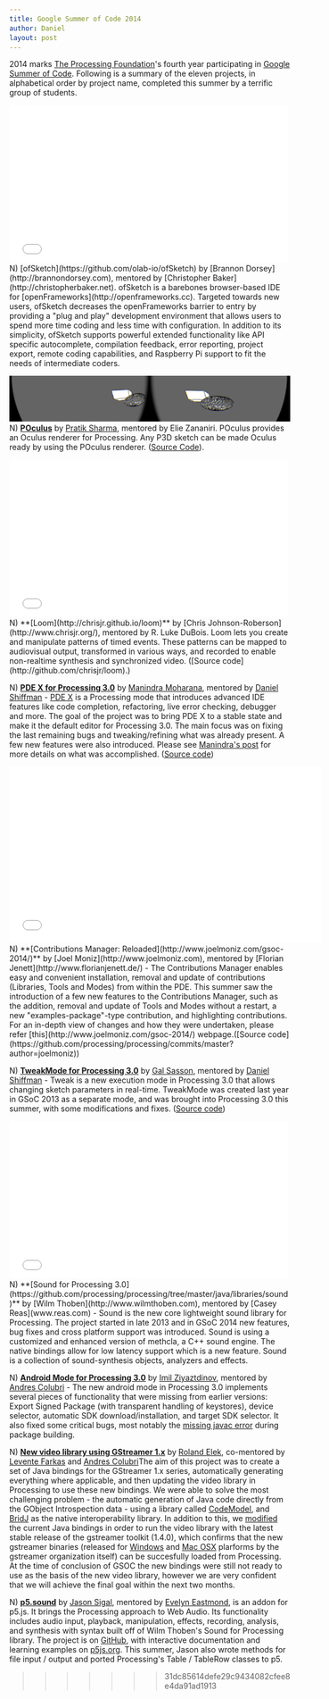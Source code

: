 ```yaml
---
title: Google Summer of Code 2014
author: Daniel
layout: post
---
```


2014 marks [The Processing Foundation](http://processing.org)'s fourth year participating in [Google Summer of Code](https://developers.google.com/open-source/soc/).  Following is a summary of the eleven projects, in alphabetical order by project name, completed this summer by a terrific group of students.

<iframe src="//player.vimeo.com/video/97796242" width="500" height="281" frameborder="0" webkitallowfullscreen mozallowfullscreen allowfullscreen></iframe>
N) [ofSketch](https://github.com/olab-io/ofSketch) by [Brannon Dorsey](http://brannondorsey.com), mentored by [Christopher Baker](http://christopherbaker.net). ofSketch is a barebones browser-based IDE for [openFrameworks](http://openframeworks.cc). Targeted towards new users, ofSketch decreases the openFrameworks barrier to entry by providing a "plug and play" development environment that allows users to spend more time coding and less time with configuration. In addition to its simplicity, ofSketch supports powerful extended functionality like API specific autocomplete, compilation feedback, error reporting, project export, remote coding capabilities, and Raspberry Pi support to fit the needs of intermediate coders.

![POculus](images/POculus.png)
N) **[POculus](https://github.com/pratik9891/ProcessingOculus)** by [Pratik Sharma](http://pratikgsoc.wordpress.com), mentored by Elie Zananiri. POculus provides an Oculus renderer for Processing. Any P3D sketch can be made Oculus ready by using the POculus renderer. ([Source Code](https://github.com/pratik9891/ProcessingOculus)).

<iframe src="//player.vimeo.com/video/104029693" width="500" height="281" frameborder="0" webkitallowfullscreen mozallowfullscreen allowfullscreen></iframe>
N) **[Loom](http://chrisjr.github.io/loom)** by [Chris Johnson-Roberson](http://www.chrisjr.org/), mentored by R. Luke DuBois. Loom lets you create and manipulate patterns of timed events. These patterns can be mapped to audiovisual output, transformed in various ways, and recorded to enable non-realtime synthesis and synchronized video. ([Source code](http://github.com/chrisjr/loom).)

N) **[PDE X for Processing 3.0](http://www.mkmoharana.com/2014/08/google-summer-of-code-2014-its-wrap.html)** by [Manindra Moharana](http://www.mkmoharana.com/), mentored by [Daniel Shiffman](http://shiffman.net/) - [PDE X](http://www.mkmoharana.com/2013/09/announcing-pde-x.html) is a Processing mode that introduces advanced IDE features like code completion, refactoring, live error checking, debugger and more. The goal of the project was to bring PDE X to a stable state and make it the default editor for Processing 3.0. The main focus was on fixing the last remaining bugs and tweaking/refining what was already present. A few new features were also introduced. Please see [Manindra's post](http://www.mkmoharana.com/2014/08/google-summer-of-code-2014-its-wrap.html) for more details on what was accomplished. ([Source code](https://github.com/processing/processing/commits/master?author=Manindra29))

<iframe width="560" height="315" src="//www.youtube.com/embed/GhBd8LITNQY?rel=0" frameborder="0" allowfullscreen></iframe>  
N) **[Contributions Manager: Reloaded](http://www.joelmoniz.com/gsoc-2014/)** by [Joel Moniz](http://www.joelmoniz.com), mentored by [Florian Jenett](http://www.florianjenett.de/) - The Contributions Manager enables easy and convenient installation, removal and update of contributions (Libraries, Tools and Modes) from within the PDE. This summer saw the introduction of a few new features to the Contributions Manager, such as the addition, removal and update of Tools and Modes without a restart, a new "examples-package"-type contribution, and highlighting contributions. For an in-depth view of changes and how they were undertaken, please refer [this](http://www.joelmoniz.com/gsoc-2014/) webpage.([Source code](https://github.com/processing/processing/commits/master?author=joelmoniz))

N) **[TweakMode for Processing 3.0](http://www.galsasson.com/tweakmode/)** by [Gal Sasson](http://www.galsasson.com), mentored by [Daniel Shiffman](http://shiffman.net/) - Tweak is a new execution mode in Processing 3.0 that allows changing sketch parameters in real-time. TweakMode was created last year in GSoC 2013 as a separate mode, and was brought into Processing 3.0 this summer, with some modifications and fixes. ([Source code](https://github.com/processing/processing/commits/master?author=galsasson))

<iframe src="//player.vimeo.com/video/105612127" width="500" height="281" frameborder="0" webkitallowfullscreen mozallowfullscreen allowfullscreen></iframe> 
N) **[Sound for Processing 3.0](https://github.com/processing/processing/tree/master/java/libraries/sound)** by [Wilm Thoben](http://www.wilmthoben.com), mentored by [Casey Reas](www.reas.com) - Sound is the new core lightweight sound library for Processing. The project started in late 2013 and in GSoC 2014 new features, bug fixes and cross platform support was introduced. Sound is using a customized and enhanced version of methcla, a C++ sound engine. The native bindings allow for low latency support which is a new feature. Sound is a collection of sound-synthesis objects, analyzers and effects.

N) **[Android Mode for Processing 3.0](https://github.com/processing/processing-android)** by [Imil Ziyaztdinov](https://github.com/imilka/), mentored by [Andres Colubri](http://codeanticode.wordpress.com/) - The new android mode in Processing 3.0 implements several pieces of functionality that were missing from earlier versions: Export Signed Package (with transparent handling of keystores), device selector, automatic SDK download/installation, and target SDK selector. It also fixed some critical bugs, most notably the [missing javac error](https://github.com/processing/processing-android/issues/46) during package building.

N) **[New video library using GStreamer 1.x](https://github.com/octachoron/gir2java)** by [Roland Elek](https://github.com/octachoron), co-mentored by [Levente Farkas](http://lfarkas.org/) and [Andres Colubri](http://codeanticode.wordpress.com/)The aim of this project was to create a set of Java bindings for the GStreamer 1.x series, automatically generating everything where applicable, and then updating the video library in Processing to use these new bindings. We were able to solve the most challenging problem - the automatic generation of Java code directly from the GObject Introspection data - using a library called [CodeModel](https://codemodel.java.net/), and [BridJ](https://code.google.com/p/bridj/) as the native interoperability library. In addition to this, we [modified](https://github.com/processing/processing-video/tree/gstreamer1.x) the current Java bindings in order to run the video library with the latest stable release of the gstreamer toolkit (1.4.0), which confirms that the new gstreamer binaries (released for [Windows](http://gstreamer.freedesktop.org/data/pkg/windows/) and [Mac OSX](http://gstreamer.freedesktop.org/data/pkg/osx/) plarforms by the gstreamer organization itself) can be succesfully loaded from Processing. At the time of conclusion of GSOC the new bindings were still not ready to use as the basis of the new video library, however we are very confident that we will achieve the final goal within the next two months.

N) **[p5.sound](http://p5js.org/reference/#/libraries/p5.sound)** by [Jason Sigal](http://jasonsigal.cc), mentored by [Evelyn Eastmond](http://www.evelyneastmond.com), is an addon for p5.js. It brings the Processing approach to Web Audio. Its functionality includes audio input, playback, manipulation, effects, recording, analysis, and synthesis with syntax built off of Wilm Thoben's Sound for Processing library. The project is on [GitHub](https://github.com/therewasaguy/p5.sound), with interactive documentation and learning examples on [p5js.org](http://p5js.org). This summer, Jason also wrote methods for file input / output and ported Processing's Table / TableRow classes to p5.
>>>>>>> 31dc85614defe29c9434082cfee8e4da91ad1913
